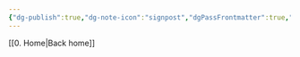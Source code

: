 ```yaml
---
{"dg-publish":true,"dg-note-icon":"signpost","dgPassFrontmatter":true,"noteIcon":"signpost","permalink":"/09-status-notes/em-manutencao/","created":"2025-10-18T13:02:59.670+01:00","updated":"2025-10-21T19:54:56.183+01:00"}
---
```


[[0. Home\|Back home]]